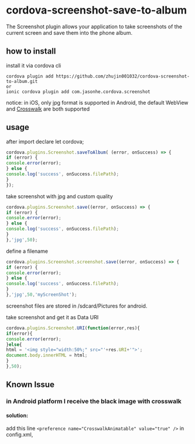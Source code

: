 cordova-screenshot-save-to-album
==================


The Screenshot plugin allows your application to take screenshots of the current screen and save them into the phone album. 

## how to install

install it via cordova cli

```
cordova plugin add https://github.com/zhujin001032/cordova-screenshot-to-album.git
or
ionic cordova plugin add com.jasonhe.cordova.screenshot
```

notice:
in iOS, only jpg format is supported
in Android, the default WebView and [Crosswalk](https://crosswalk-project.org/documentation/cordova.html) are both supported

## usage
after import
declare let cordova;

```js
cordova.plugins.Screenshot.saveToAlbum( (error, onSuccess) => {
if (error) {
console.error(error);
} else {
console.log('success', onSuccess.filePath);
}
});
```
take screenshot with jpg and custom quality
```js
cordova.plugins.Screenshot.save((error, onSuccess) => {
if (error) {
console.error(error);
} else {
console.log('success', onSuccess.filePath);
}
},'jpg',50);
```

define a filename
```js
cordova.plugins.Screenshot.screenshot.save((error, onSuccess) => {
if (error) {
console.error(error);
} else {
console.log('success', onSuccess.filePath);
}
},'jpg',50,'myScreenShot');
```

screenshot files are stored in /sdcard/Pictures for android.

take screenshot and get it as Data URI
```js
cordova.plugins.Screenshot.URI(function(error,res){
if(error){
console.error(error);
}else{
html = '<img style="width:50%;" src="'+res.URI+'">';
document.body.innerHTML = html;
}
},50);
```

## Known Issue
### in Android platform I receive the black image with crosswalk 
#### solution: 

add this line ``<preference name="CrosswalkAnimatable" value="true" />`` in config.xml, 
